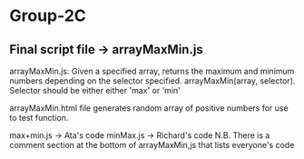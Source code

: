 # Group-2C
## Final script file -> arrayMaxMin.js

arrayMaxMin.js: Given a specified array, returns the maximum and minimum numbers depending on the selector specified. arrayMaxMin(array, selector). Selector should be either either 'max' or 'min'

arrayMaxMin.html file generates random array of positive numbers for use to test function.

max+min.js -> Ata's code
minMax.js -> Richard's code
N.B. There is a comment section at the bottom of arrayMaxMin,js that lists everyone's code
